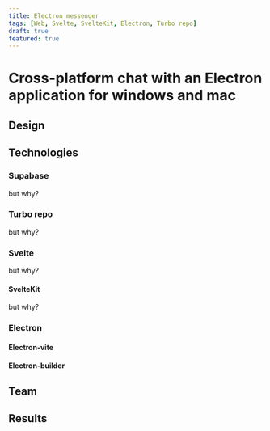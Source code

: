 ```yaml
---
title: Electron messenger
tags: [Web, Svelte, SvelteKit, Electron, Turbo repo]
draft: true
featured: true
---
```


# Cross-platform chat with an Electron application for windows and mac

## Design

## Technologies

### Supabase

but why?

### Turbo repo

but why?

### Svelte

but why?

#### SvelteKit

but why?

### Electron

#### Electron-vite

#### Electron-builder

## Team

## Results

